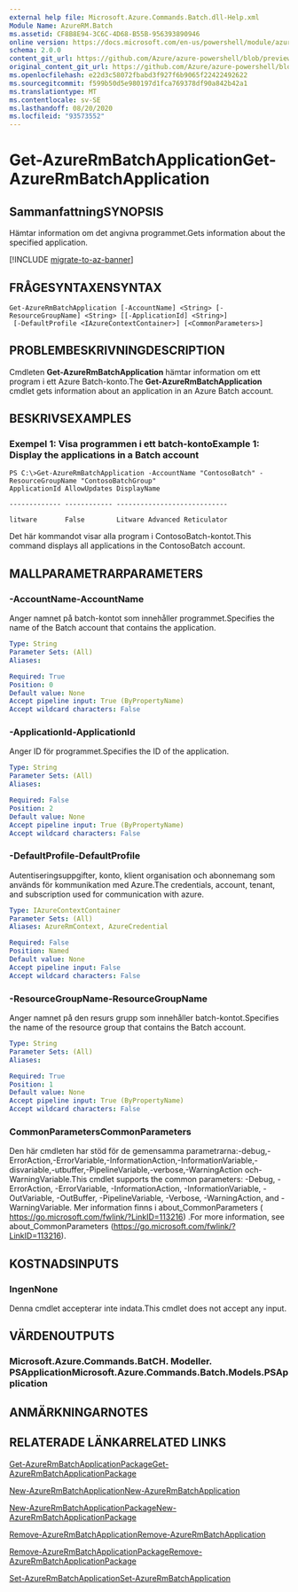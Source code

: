 ```yaml
---
external help file: Microsoft.Azure.Commands.Batch.dll-Help.xml
Module Name: AzureRM.Batch
ms.assetid: CF8B8E94-3C6C-4D68-B55B-956393890946
online version: https://docs.microsoft.com/en-us/powershell/module/azurerm.batch/get-azurermbatchapplication
schema: 2.0.0
content_git_url: https://github.com/Azure/azure-powershell/blob/preview/src/ResourceManager/AzureBatch/Commands.Batch/help/Get-AzureRmBatchApplication.md
original_content_git_url: https://github.com/Azure/azure-powershell/blob/preview/src/ResourceManager/AzureBatch/Commands.Batch/help/Get-AzureRmBatchApplication.md
ms.openlocfilehash: e22d3c58072fbabd3f927f6b9065f22422492622
ms.sourcegitcommit: f599b50d5e980197d1fca769378df90a842b42a1
ms.translationtype: MT
ms.contentlocale: sv-SE
ms.lasthandoff: 08/20/2020
ms.locfileid: "93573552"
---
```

# <span data-ttu-id="77b5e-101">Get-AzureRmBatchApplication</span><span class="sxs-lookup"><span data-stu-id="77b5e-101">Get-AzureRmBatchApplication</span></span>

## <span data-ttu-id="77b5e-102">Sammanfattning</span><span class="sxs-lookup"><span data-stu-id="77b5e-102">SYNOPSIS</span></span>
<span data-ttu-id="77b5e-103">Hämtar information om det angivna programmet.</span><span class="sxs-lookup"><span data-stu-id="77b5e-103">Gets information about the specified application.</span></span>

[!INCLUDE [migrate-to-az-banner](../../includes/migrate-to-az-banner.md)]

## <span data-ttu-id="77b5e-104">FRÅGESYNTAXEN</span><span class="sxs-lookup"><span data-stu-id="77b5e-104">SYNTAX</span></span>

```
Get-AzureRmBatchApplication [-AccountName] <String> [-ResourceGroupName] <String> [[-ApplicationId] <String>]
 [-DefaultProfile <IAzureContextContainer>] [<CommonParameters>]
```

## <span data-ttu-id="77b5e-105">PROBLEMBESKRIVNING</span><span class="sxs-lookup"><span data-stu-id="77b5e-105">DESCRIPTION</span></span>
<span data-ttu-id="77b5e-106">Cmdleten **Get-AzureRmBatchApplication** hämtar information om ett program i ett Azure Batch-konto.</span><span class="sxs-lookup"><span data-stu-id="77b5e-106">The **Get-AzureRmBatchApplication** cmdlet gets information about an application in an Azure Batch account.</span></span>

## <span data-ttu-id="77b5e-107">BESKRIVS</span><span class="sxs-lookup"><span data-stu-id="77b5e-107">EXAMPLES</span></span>

### <span data-ttu-id="77b5e-108">Exempel 1: Visa programmen i ett batch-konto</span><span class="sxs-lookup"><span data-stu-id="77b5e-108">Example 1: Display the applications in a Batch account</span></span>
```
PS C:\>Get-AzureRmBatchApplication -AccountName "ContosoBatch" -ResourceGroupName "ContosoBatchGroup"
ApplicationId AllowUpdates DisplayName

------------- ------------ ----------------------------

litware       False        Litware Advanced Reticulator
```

<span data-ttu-id="77b5e-109">Det här kommandot visar alla program i ContosoBatch-kontot.</span><span class="sxs-lookup"><span data-stu-id="77b5e-109">This command displays all applications in the ContosoBatch account.</span></span>

## <span data-ttu-id="77b5e-110">MALLPARAMETRAR</span><span class="sxs-lookup"><span data-stu-id="77b5e-110">PARAMETERS</span></span>

### <span data-ttu-id="77b5e-111">-AccountName</span><span class="sxs-lookup"><span data-stu-id="77b5e-111">-AccountName</span></span>
<span data-ttu-id="77b5e-112">Anger namnet på batch-kontot som innehåller programmet.</span><span class="sxs-lookup"><span data-stu-id="77b5e-112">Specifies the name of the Batch account that contains the application.</span></span>

```yaml
Type: String
Parameter Sets: (All)
Aliases: 

Required: True
Position: 0
Default value: None
Accept pipeline input: True (ByPropertyName)
Accept wildcard characters: False
```

### <span data-ttu-id="77b5e-113">-ApplicationId</span><span class="sxs-lookup"><span data-stu-id="77b5e-113">-ApplicationId</span></span>
<span data-ttu-id="77b5e-114">Anger ID för programmet.</span><span class="sxs-lookup"><span data-stu-id="77b5e-114">Specifies the ID of the application.</span></span>

```yaml
Type: String
Parameter Sets: (All)
Aliases: 

Required: False
Position: 2
Default value: None
Accept pipeline input: True (ByPropertyName)
Accept wildcard characters: False
```

### <span data-ttu-id="77b5e-115">-DefaultProfile</span><span class="sxs-lookup"><span data-stu-id="77b5e-115">-DefaultProfile</span></span>
<span data-ttu-id="77b5e-116">Autentiseringsuppgifter, konto, klient organisation och abonnemang som används för kommunikation med Azure.</span><span class="sxs-lookup"><span data-stu-id="77b5e-116">The credentials, account, tenant, and subscription used for communication with azure.</span></span>

```yaml
Type: IAzureContextContainer
Parameter Sets: (All)
Aliases: AzureRmContext, AzureCredential

Required: False
Position: Named
Default value: None
Accept pipeline input: False
Accept wildcard characters: False
```

### <span data-ttu-id="77b5e-117">-ResourceGroupName</span><span class="sxs-lookup"><span data-stu-id="77b5e-117">-ResourceGroupName</span></span>
<span data-ttu-id="77b5e-118">Anger namnet på den resurs grupp som innehåller batch-kontot.</span><span class="sxs-lookup"><span data-stu-id="77b5e-118">Specifies the name of the resource group that contains the Batch account.</span></span>

```yaml
Type: String
Parameter Sets: (All)
Aliases: 

Required: True
Position: 1
Default value: None
Accept pipeline input: True (ByPropertyName)
Accept wildcard characters: False
```

### <span data-ttu-id="77b5e-119">CommonParameters</span><span class="sxs-lookup"><span data-stu-id="77b5e-119">CommonParameters</span></span>
<span data-ttu-id="77b5e-120">Den här cmdleten har stöd för de gemensamma parametrarna:-debug,-ErrorAction,-ErrorVariable,-InformationAction,-InformationVariable,-disvariable,-utbuffer,-PipelineVariable,-verbose,-WarningAction och-WarningVariable.</span><span class="sxs-lookup"><span data-stu-id="77b5e-120">This cmdlet supports the common parameters: -Debug, -ErrorAction, -ErrorVariable, -InformationAction, -InformationVariable, -OutVariable, -OutBuffer, -PipelineVariable, -Verbose, -WarningAction, and -WarningVariable.</span></span> <span data-ttu-id="77b5e-121">Mer information finns i about_CommonParameters ( https://go.microsoft.com/fwlink/?LinkID=113216) .</span><span class="sxs-lookup"><span data-stu-id="77b5e-121">For more information, see about_CommonParameters (https://go.microsoft.com/fwlink/?LinkID=113216).</span></span>

## <span data-ttu-id="77b5e-122">KOSTNADS</span><span class="sxs-lookup"><span data-stu-id="77b5e-122">INPUTS</span></span>

### <span data-ttu-id="77b5e-123">Ingen</span><span class="sxs-lookup"><span data-stu-id="77b5e-123">None</span></span>
<span data-ttu-id="77b5e-124">Denna cmdlet accepterar inte indata.</span><span class="sxs-lookup"><span data-stu-id="77b5e-124">This cmdlet does not accept any input.</span></span>

## <span data-ttu-id="77b5e-125">VÄRDEN</span><span class="sxs-lookup"><span data-stu-id="77b5e-125">OUTPUTS</span></span>

### <span data-ttu-id="77b5e-126">Microsoft.Azure.Commands.BatCH. Modeller. PSApplication</span><span class="sxs-lookup"><span data-stu-id="77b5e-126">Microsoft.Azure.Commands.Batch.Models.PSApplication</span></span>

## <span data-ttu-id="77b5e-127">ANMÄRKNINGAR</span><span class="sxs-lookup"><span data-stu-id="77b5e-127">NOTES</span></span>

## <span data-ttu-id="77b5e-128">RELATERADE LÄNKAR</span><span class="sxs-lookup"><span data-stu-id="77b5e-128">RELATED LINKS</span></span>

[<span data-ttu-id="77b5e-129">Get-AzureRmBatchApplicationPackage</span><span class="sxs-lookup"><span data-stu-id="77b5e-129">Get-AzureRmBatchApplicationPackage</span></span>](./Get-AzureRmBatchApplicationPackage.md)

[<span data-ttu-id="77b5e-130">New-AzureRmBatchApplication</span><span class="sxs-lookup"><span data-stu-id="77b5e-130">New-AzureRmBatchApplication</span></span>](./New-AzureRmBatchApplication.md)

[<span data-ttu-id="77b5e-131">New-AzureRmBatchApplicationPackage</span><span class="sxs-lookup"><span data-stu-id="77b5e-131">New-AzureRmBatchApplicationPackage</span></span>](./New-AzureRmBatchApplicationPackage.md)

[<span data-ttu-id="77b5e-132">Remove-AzureRmBatchApplication</span><span class="sxs-lookup"><span data-stu-id="77b5e-132">Remove-AzureRmBatchApplication</span></span>](./Remove-AzureRmBatchApplication.md)

[<span data-ttu-id="77b5e-133">Remove-AzureRmBatchApplicationPackage</span><span class="sxs-lookup"><span data-stu-id="77b5e-133">Remove-AzureRmBatchApplicationPackage</span></span>](./Remove-AzureRmBatchApplicationPackage.md)

[<span data-ttu-id="77b5e-134">Set-AzureRmBatchApplication</span><span class="sxs-lookup"><span data-stu-id="77b5e-134">Set-AzureRmBatchApplication</span></span>](./Set-AzureRmBatchApplication.md)



